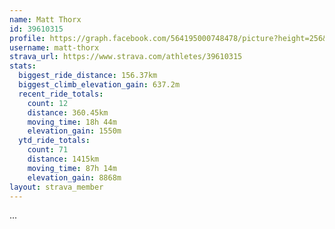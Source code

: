 ```yaml
---
name: Matt Thorx
id: 39610315
profile: https://graph.facebook.com/564195000748478/picture?height=256&width=256
username: matt-thorx
strava_url: https://www.strava.com/athletes/39610315
stats:
  biggest_ride_distance: 156.37km
  biggest_climb_elevation_gain: 637.2m
  recent_ride_totals:
    count: 12
    distance: 360.45km
    moving_time: 18h 44m
    elevation_gain: 1550m
  ytd_ride_totals:
    count: 71
    distance: 1415km
    moving_time: 87h 14m
    elevation_gain: 8868m
layout: strava_member
--- 
```

...
